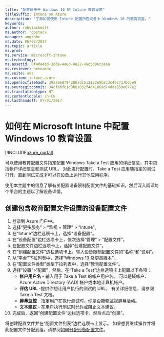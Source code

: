 ```yaml
---
title: "配置适用于 Windows 10 的 Intune 教育设置"
titleSuffix: Intune on Azure
description: "了解如何使用 Intune 配置所管设备上 Windows 10 的教育设置。"
keywords: 
author: robstackmsft
ms.author: robstack
manager: angrobe
ms.date: 06/03/2017
ms.topic: article
ms.prod: 
ms.service: microsoft-intune
ms.technology: 
ms.assetid: 6f4de4bd-3dde-4a8d-8e22-46c5d06c3eea
ms.reviewer: heenamac
ms.suite: ems
ms.custom: intune-azure
ms.openlocfilehash: 39aa668794280adc612122e9b2c3c4e7737b65e9
ms.sourcegitcommit: 34cfebfc1d8b81032f4d41869d74dda559e677e2
ms.translationtype: HT
ms.contentlocale: zh-CN
ms.lasthandoff: 07/01/2017
---
```

# <a name="how-to-configure-windows-10-education-settings-in-microsoft-intune"></a>如何在 Microsoft Intune 中配置 Windows 10 教育设置

[!INCLUDE[azure_portal](./includes/azure_portal.md)]

可以使用教育配置文件指定配置 Windows Take a Test 应用的详细信息，其中包括帐户详细信息和测试 URL。 对此进行配置时，Take a Test 应用随指定的测试打开，直到测试完成才可以在设备上运行其他应用程序。

使用本主题中的信息了解有关配置设备限制配置文件的基础知识，然后深入阅读每个平台的主题以了解设备详情。

## <a name="create-a-device-profile-containing-education-profile-settings"></a>创建包含教育配置文件设置的设备配置文件

1. 登录到 Azure 门户中。
2. 选择“更多服务” > “监视 + 管理” > “Intune”。
3. 在“Intune”边栏选项卡上，选择“设备配置”。
2. 在“设备配置”边栏选项卡上，依次选择“管理” > “配置文件”。
3. 在配置文件边栏选项卡上，选择“创建配置文件”。
4. 在“创建配置文件”边栏选项卡上，输入设备限制配置文件的“名称”和“说明”。
5. 从“平台”下拉列表中，选择“Windows 10 及更高版本”。
6. 在“配置文件类型”类型下拉列表中，选择“教育配置文件”。 
7. 选择“设置”>“配置”，然后，在“Take a Test”边栏选项卡上配置以下各项：
    - **帐户用户名** - 输入用于 Take a Test 的帐户用户名。 可以是域帐户、Azure Active Directory (AAD) 帐户或本地计算机帐户。
    - **评估 URL** -提供你想让用户执行的测试的 URL。 有关详细信息，请参阅 Take a Test 文档。
    - **屏幕监控** - 指定用户在执行测试时，你是否能够监视屏幕活动。
    - **文本建议** - 在用户执行测试时允许或阻止文本建议。
8. 完成后，返回“创建配置文件”边栏选项卡，然后点击“创建”。

将创建配置文件并在“配置文件列表”边栏选项卡上显示。
如果想要继续操作并将此配置文件分配到组，请参阅[如何分配设备配置文件](device-profile-assign.md)。



